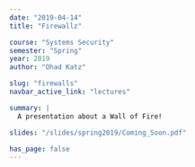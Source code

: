 ```yaml
---
date: "2019-04-14"
title: "Firewallz"

course: "Systems Security"
semester: "Spring"
year: 2019
author: "Ohad Katz"

slug: "firewalls"
navbar_active_link: "lectures"

summary: |
  A presentation about a Wall of Fire!

slides: "/slides/spring2019/Coming_Soon.pdf"

has_page: false
---
```

